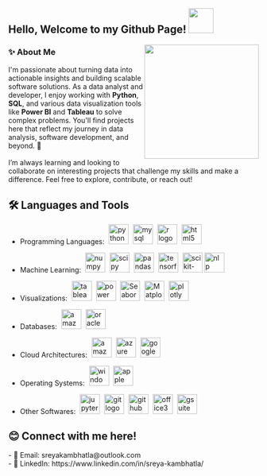 <h2> Hello, Welcome to my Github Page! <img src="https://media.giphy.com/media/mGcNjsfWAjY5AEZNw6/giphy.gif" width="50"></h2>
<img align='right' src="images/Woman doing business data analysis.gif" width="230">

<h3 align="left">✨ About Me</h3>



I'm passionate about turning data into actionable insights and building scalable software solutions. As a data analyst and developer, I enjoy working with **Python**, **SQL**, and various data visualization tools like **Power BI** and **Tableau** to solve complex problems. You'll find projects here that reflect my journey in data analysis, software development, and beyond. 🚀<br>
<br>I’m always learning and looking to collaborate on interesting projects that challenge my skills and make a difference. Feel free to explore, contribute, or reach out!


<h2> 🛠️ Languages and Tools </h2>

- Programming Languages:
  <img width="1" />
  <img src="https://skillicons.dev/icons?i=py" height="40" alt="python logo"/>
  <img width="1" />
  <img src="https://skillicons.dev/icons?i=mysql" height="40" alt="mysql logo"/>
  <img width="1" />
  <img src="https://skillicons.dev/icons?i=r" height="40" alt="r logo"/>
  <img width="1" />
  <img src="https://skillicons.dev/icons?i=html" height="40" alt="html5 logo"/>
  
- Machine Learning:
  <img width="1" />
  <img src="https://cdn.jsdelivr.net/gh/devicons/devicon/icons/numpy/numpy-original.svg" height="40" alt="numpy logo"  />
  <img width="1" />
  <img src="https://avatars.githubusercontent.com/u/288277?s=48&v=4" height="40" alt="scipy logo"  />
  <img width="1" />
  <img src="https://cdn.jsdelivr.net/gh/devicons/devicon/icons/pandas/pandas-original.svg" height="40" alt="pandas logo"  />
  <img width="1" />
  <img src="https://github.com/tensorflow.png?size=40" height="40" alt="tensorflow logo"  />
  <img width="1" />
  <img src="https://github.com/scikit-learn.png?size=40" height="40" alt="scikit-learn logo"  />
  <img src = "https://cdn-icons-png.flaticon.com/512/9831/9831334.png" height = "40" alt = "nlp logo" />
  
  
- Visualizations:
  <img width="1" />
  <img src = "https://github.com/tableau.png?size=40" height = "40" alt = "tableau logo" />
  <img width="1" />
  <img src = "https://upload.wikimedia.org/wikipedia/commons/thumb/c/cf/New_Power_BI_Logo.svg/630px-New_Power_BI_Logo.svg.png" height = "40" alt = "power bi logo" />
  <img width="1" />
  <img src="https://github.com/user-attachments/assets/33096948-a3c8-4c12-b65c-95d99f473d39" height="40" alt="Seaborn Logo" />
  <img width="1" />
  <img src="https://upload.wikimedia.org/wikipedia/commons/thumb/8/84/Matplotlib_icon.svg/1200px-Matplotlib_icon.svg.png" height="40" alt="Matplotlib Logo" />
  <img width="1" />
  <img src = "https://github.com/plotly.png?size=40" height = "40" alt = "plotly logo" />

- Databases:
  <img width="1" />
  <img src="https://skillicons.dev/icons?i=dynamodb" height="40" alt="amazondynamodb logo"  />
  <img width="1" />
  <img src="https://logos-world.net/wp-content/uploads/2020/09/Oracle-Symbol.png" height="40" alt="oracle logo"  />
  
- Cloud Architectures:
  <img width="1" />
  <img src="https://skillicons.dev/icons?i=aws" height="40" alt="amazonwebservices logo"  />
  <img width="1" />
  <img src="https://skillicons.dev/icons?i=azure" height="40" alt="azure logo"  />
  <img width="1" />
  <img src="https://cdn.jsdelivr.net/gh/devicons/devicon/icons/googlecloud/googlecloud-original.svg" height="40" alt="googlecloud logo"  />

- Operating Systems:
  <img width="1" />
  <img src="https://cdn.jsdelivr.net/gh/devicons/devicon/icons/windows8/windows8-original.svg" height="40" alt="windows8 logo"  />
  <img width="1" />
  <img src="https://cdn.jsdelivr.net/gh/devicons/devicon/icons/apple/apple-original.svg" height="40" alt="apple logo"  />

- Other Softwares:
  <img width="1" />
  <img src="https://cdn.simpleicons.org/jupyter/F37626" height="40" alt="jupyter logo"  />
  <img width="1" />
  <img src="https://skillicons.dev/icons?i=git" height="40" alt="git logo"  />
  <img width="1" />
  <img src="https://skillicons.dev/icons?i=github" height="40" alt="github logo"  />
  <img width="1" />
  <img src = "https://www.logo.wine/a/logo/Office_Online/Office_Online-Logo.wine.svg" height = "40" alt = "office365 logo" />
  <img width="1" />
  <img src = "https://roiamplified.com/wp-content/uploads/2018/09/gsuite-logo.png" height = "40" alt = "gsuite logo" />
  

<h2>😊 Connect with me here!</h2>
- 📧 Email: sreyakambhatla@outlook.com</br>
- 🔗 LinkedIn: https://www.linkedin.com/in/sreya-kambhatla/
